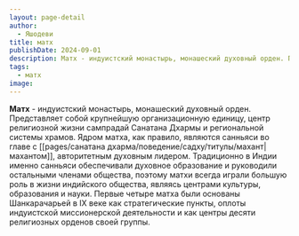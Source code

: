 ```yaml
---
layout: page-detail
author:
  - Яшодеви
title: матх
publishDate: 2024-09-01
description: Матх - индуистский монастырь, монашеский духовный орден. Представляет собой крупнейшую организационную единицу, центр религиозной жизни сампрадай Санатана Дхармы и региональной системы храмов.
tags:
  - матх
image:
---
```

**Матх** - индуистский монастырь, монашеский духовный орден. Представляет собой крупнейшую организационную единицу, центр религиозной жизни сампрадай Санатана Дхармы и региональной системы храмов. Ядром матха, как правило, являются санньяси во главе с [[pages/санатана дхарма/поведение/садху/титулы/махант|махантом]], авторитетным духовным лидером. Традиционно в Индии именно санньяси обеспечивали духовное образование и руководили остальными членами общества, поэтому матхи всегда играли большую роль в жизни индийского общества, являясь центрами культуры, образования и науки. Первые четыре матха были основаны Шанкарачарьей в IX веке как стратегические пункты, оплоты индуистской миссионерской деятельности и как центры десяти религиозных орденов своей группы.


